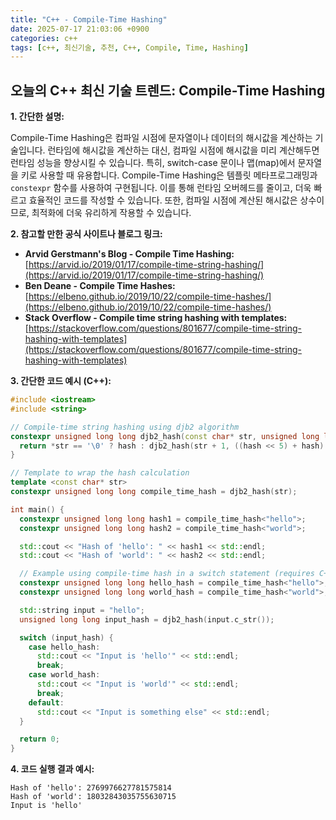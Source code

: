 ```yaml
---
title: "C++ - Compile-Time Hashing"
date: 2025-07-17 21:03:06 +0900
categories: c++
tags: [c++, 최신기술, 추천, C++, Compile, Time, Hashing]
---
```


## 오늘의 C++ 최신 기술 트렌드: **Compile-Time Hashing**

**1. 간단한 설명:**

Compile-Time Hashing은 컴파일 시점에 문자열이나 데이터의 해시값을 계산하는 기술입니다. 런타임에 해시값을 계산하는 대신, 컴파일 시점에 해시값을 미리 계산해두면 런타임 성능을 향상시킬 수 있습니다. 특히, switch-case 문이나 맵(map)에서 문자열을 키로 사용할 때 유용합니다. Compile-Time Hashing은 템플릿 메타프로그래밍과 `constexpr` 함수를 사용하여 구현됩니다. 이를 통해 런타임 오버헤드를 줄이고, 더욱 빠르고 효율적인 코드를 작성할 수 있습니다. 또한, 컴파일 시점에 계산된 해시값은 상수이므로, 최적화에 더욱 유리하게 작용할 수 있습니다.

**2. 참고할 만한 공식 사이트나 블로그 링크:**

*   **Arvid Gerstmann's Blog - Compile Time Hashing:** [https://arvid.io/2019/01/17/compile-time-string-hashing/](https://arvid.io/2019/01/17/compile-time-string-hashing/)
*   **Ben Deane - Compile Time Hashes:** [https://elbeno.github.io/2019/10/22/compile-time-hashes/](https://elbeno.github.io/2019/10/22/compile-time-hashes/)
*   **Stack Overflow - Compile time string hashing with templates:** [https://stackoverflow.com/questions/801677/compile-time-string-hashing-with-templates](https://stackoverflow.com/questions/801677/compile-time-string-hashing-with-templates)

**3. 간단한 코드 예시 (C++):**

```cpp
#include <iostream>
#include <string>

// Compile-time string hashing using djb2 algorithm
constexpr unsigned long long djb2_hash(const char* str, unsigned long long hash = 5381) {
  return *str == '\0' ? hash : djb2_hash(str + 1, ((hash << 5) + hash) + *str);
}

// Template to wrap the hash calculation
template <const char* str>
constexpr unsigned long long compile_time_hash = djb2_hash(str);

int main() {
  constexpr unsigned long long hash1 = compile_time_hash<"hello">;
  constexpr unsigned long long hash2 = compile_time_hash<"world">;

  std::cout << "Hash of 'hello': " << hash1 << std::endl;
  std::cout << "Hash of 'world': " << hash2 << std::endl;

  // Example using compile-time hash in a switch statement (requires C++17 inline variables)
  constexpr unsigned long long hello_hash = compile_time_hash<"hello">;
  constexpr unsigned long long world_hash = compile_time_hash<"world">;

  std::string input = "hello";
  unsigned long long input_hash = djb2_hash(input.c_str());

  switch (input_hash) {
    case hello_hash:
      std::cout << "Input is 'hello'" << std::endl;
      break;
    case world_hash:
      std::cout << "Input is 'world'" << std::endl;
      break;
    default:
      std::cout << "Input is something else" << std::endl;
  }

  return 0;
}
```

**4. 코드 실행 결과 예시:**

```
Hash of 'hello': 2769976627781575814
Hash of 'world': 18032843035755630715
Input is 'hello'
```

